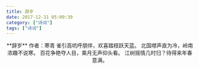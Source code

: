 ```yaml
---
title: 辞岁
date: 2017-12-31 05:09:39
category: ["诗词"]
tags: ["诗词"]
---
```

<center>
**辞岁**
作者：寒青
<!--more-->
雀引高吭呼朋伴，欢喜踏枝跃天蓝。
北国噤声直为冷，岭南浓趣不说寒。
百花争艳夺人目，乘月无声仰头看。
江树摇情几时归？待得来年春意满。
</center>
